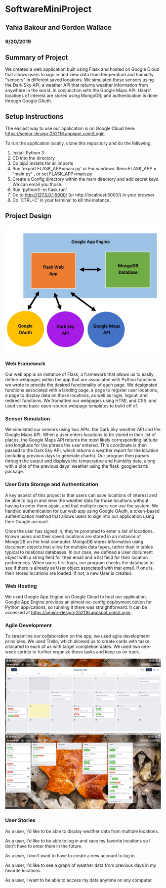 # SoftwareMiniProject

## Yahia Bakour and Gordon Wallace

### 9/20/2019

## Summary of Project ##

We created a web application built using Flask and hosted on Google Cloud that allows users to sign in and view data from temperature and humidity "sensors" in different saved locations.  We simulated these sensors using the Dark Sky API, a weather API that returns weather information from anywhere in the world, in conjunction with the Google Maps API.  Users' locations of interest are stored using MongoDB, and authentication is done through Google OAuth.

## Setup Instructions

The easiest way to use our application is on Google Cloud here: https://senior-design-252116.appspot.com/Login

To run the application locally, clone this repository and do the following:

1. Install Python 3
2. CD into the directory
3. Do pip3 installs for all imports
4. Run 'export FLASK_APP=main.py' or For windows: $env:FLASK_APP = "main.py" , or set FLASK_APP=main.py
5. Create a Config directory within the main directory and add secret keys.  We can email you those.
6. Run 'python3 -m flask run'
7. Go to http://127.0.0.1:5000/ (or http://localhost:5000/) in your browser
8. Do ‘CTRL+C’ in your terminal to kill the instance.

## Project Design

![](https://github.com/YahiaBakour/SoftwareMiniProject/blob/master/images/diagram.JPG)

### Web Framework

Our web app is an instance of Flask, a framework that allows us to easily define webpages within the app that are associated with Python functions we wrote to provide the desired functionality of each page.  We designated functions associated with a landing page, a page to register user locations, a page to display data on those locations, as well as login, logout, and redirect functions.  We fromatted our webpages using HTML and CSS, and used some basic open-source webpage templates to build off of.

### Sensor Simulation

We simulated our sensors using two APIs: the Dark Sky weather API and the Google Maps API.  When a user enters locations to be stored in their list of places, the Google Maps API returns the most likely corresponding latitude and longitude for the phrase the user entered.  This coordinate is then passed to the Dark Sky API, which returns a weather report for the location (including previous days to generate charts).  Our program then parses through the output and displays the temperature and humidity data, along with a plot of the previous days' weather using the flask_googlecharts package.

### User Data Storage and Authentication

A key aspect of this project is that users can save locations of interest and be able to log in and view the weather data for those locations without having to enter them again, and that multiple users can use the system.  We handled authentication for our web app using Google OAuth, a token-based authentication method that allows users to sign into our application using their Google account.

Once the user has signed in, they're prompted to enter a list of locations.  Known users and their saved locations are stored in an instance of MongoDB on the host computer.  MongoDB stores information using document objects that allow for multiple data types, rather than in tables typical to relational databases.  In our case, we defined a User document object with a string field for their email and a list field for their location preferences.  When users first login, our program checks the database to see if there is already as User object associated with that email.  If one is, their stored locations are loaded.  If not, a new User is created.

### Web Hosting

We used Google App Engine on Google Cloud to host our application.  Google App Engine provides an almost no-config deployment option for Python applications, so running it there was straightforward.  It can be accessed at https://senior-design-252116.appspot.com/Login.

### Agile Development

To streamline our collaboration on the app, we used agile development principles.  We used Trello, which allowed us to create cards with tasks allocated to each of us with target completion dates.  We used two one-week sprints to further organize these tasks and keep us on track.

![](https://github.com/YahiaBakour/SoftwareMiniProject/blob/master/images/calendar.JPG)
![](https://github.com/YahiaBakour/SoftwareMiniProject/blob/master/images/trello.JPG)

### User Stories

As a user, I'd like to be able to display weather data from multiple locations.

As a user, I'd like to be able to log in and save my favorite locations so I don't have to enter them in the future.

As a user, I don't want to have to create a new account to log in.

As a user, I'd like to see a graph of weather data from previous days in my favorite locations.

As a user, I want to be able to access my data anytime on any computer.
